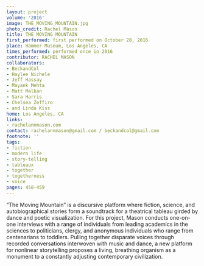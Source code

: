 ```yaml
---
layout: project
volume: '2016'
image: THE_MOVING_MOUNTAIN.jpg
photo_credit: Rachel Mason
title: THE MOVING MOUNTAIN
first_performed: first performed on October 28, 2016
place: Hammer Museum, Los Angeles, CA
times_performed: performed once in 2016
contributor: RACHEL MASON
collaborators:
- BeckandCol
- Haylee Nichele
- Jeff Hassay
- Mayank Mehta
- Matt Malkan
- Sara Harris
- Chelsea Zeffiro
- and Linda Kiss
home: Los Angeles, CA
links:
- rachelannmason.com
contact: rachelannmason@gmail.com / beckandcol@gmail.com
footnote: ''
tags:
- fiction
- modern life
- story-telling
- tableaux
- together
- togetherness
- voice
pages: 458-459
---
```


“The Moving Mountain” is a discursive platform where fiction, science, and autobiographical stories form a soundtrack for a theatrical tableau girded by dance and poetic visualization. For this project, Mason conducts one-on-one interviews with a range of individuals from leading academics in the sciences to politicians, clergy, and anonymous individuals who range from centenarians to toddlers. Pulling together disparate voices through recorded conversations interwoven with music and dance, a new platform for nonlinear storytelling proposes a living, breathing organism as a monument to a constantly adjusting contemporary civilization.
